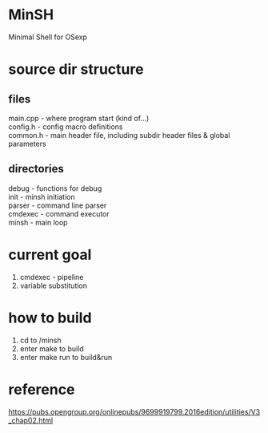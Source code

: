 # MinSH
Minimal Shell for OSexp
# source dir structure
## files
main.cpp    - where program start (kind of...)    
config.h    - config macro definitions    
common.h    - main header file, including subdir header files & global parameters    
## directories
debug       - functions for debug    
init        - minsh initiation    
parser      - command line parser    
cmdexec     - command executor    
minsh       - main loop    
# current goal
1.  cmdexec - pipeline
2.  variable substitution
# how to build
1.  cd to /minsh
2.  enter make to build
3.  enter make run to build&run
# reference
https://pubs.opengroup.org/onlinepubs/9699919799.2016edition/utilities/V3_chap02.html
